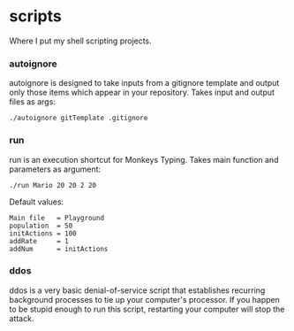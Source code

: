 # scripts
Where I put my shell scripting projects.

### autoignore
autoignore is designed to take inputs from a gitignore template and output only those items which appear in your repository.
Takes input and output files as args:
```
./autoignore gitTemplate .gitignore
```

### run
run is an execution shortcut for Monkeys Typing. Takes main function and parameters as argument:
```
./run Mario 20 20 2 20
```

Default values:
```
Main file   = Playground
population  = 50
initActions = 100
addRate     = 1
addNum      = initActions
```

### ddos
ddos is a very basic denial-of-service script that establishes recurring background processes to tie up your computer's processor. If you happen to be stupid enough to run this script, restarting your computer will stop the attack.
